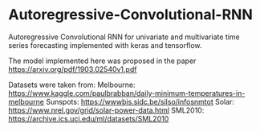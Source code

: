 # Autoregressive-Convolutional-RNN
Autoregressive Convolutional RNN for univariate and multivariate time series forecasting implemented with keras and tensorflow.

The model implemented here was proposed in the paper https://arxiv.org/pdf/1903.02540v1.pdf

Datasets were taken from:
Melbourne: https://www.kaggle.com/paulbrabban/daily-minimum-temperatures-in-melbourne
Sunspots: https://wwwbis.sidc.be/silso/infosnmtot
Solar: https://www.nrel.gov/grid/solar-power-data.html
SML2010: https://archive.ics.uci.edu/ml/datasets/SML2010

